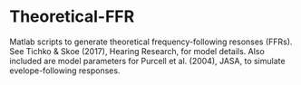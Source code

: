 # Theoretical-FFR
Matlab scripts to generate theoretical frequency-following resonses (FFRs). See Tichko &amp; Skoe (2017), Hearing Research, for model details. Also included are model parameters for Purcell et al. (2004), JASA, to simulate evelope-following responses.
